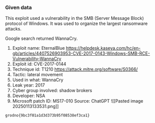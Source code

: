 ### Given data

This exploit used a vulnerability in the SMB (Server Message Block) protocol of Windows. It was used to organize the largest ransomware attacks.

Google search returned WannaCry.

1. Exploit name: EternalBlue
https://helpdesk.kaseya.com/hc/en-gb/articles/4407526903953-CVE-2017-0143-Windows-SMB-RCE-Vulnerability-WannaCry
2. Exploit id: CVE-2017-0144
3. Technique id: T1210
https://attack.mitre.org/software/S0366/
4. Tactic: lateral movement
5. Used in what: WannaCry
6. Leak year: 2017
7. Cyber group involved: shadow brokers
8. Developer: NSA
9. Microsoft patch ID: MS17-010
Source: ChatGPT
![[Pasted image 20250113133531.png]]

`grodno{9bc3f01a1d3d373b95f08538ef3ca1}`